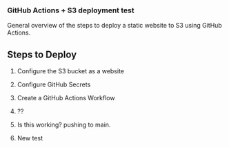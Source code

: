 ### GitHub Actions + S3 deployment test

<!-- List of steps -->

General overview of the steps to deploy a static website to S3 using GitHub Actions.

## Steps to Deploy

1. Configure the S3 bucket as a website

2. Configure GitHub Secrets

3. Create a GitHub Actions Workflow

4. ??

5. Is this working? pushing to main.

6. New test
